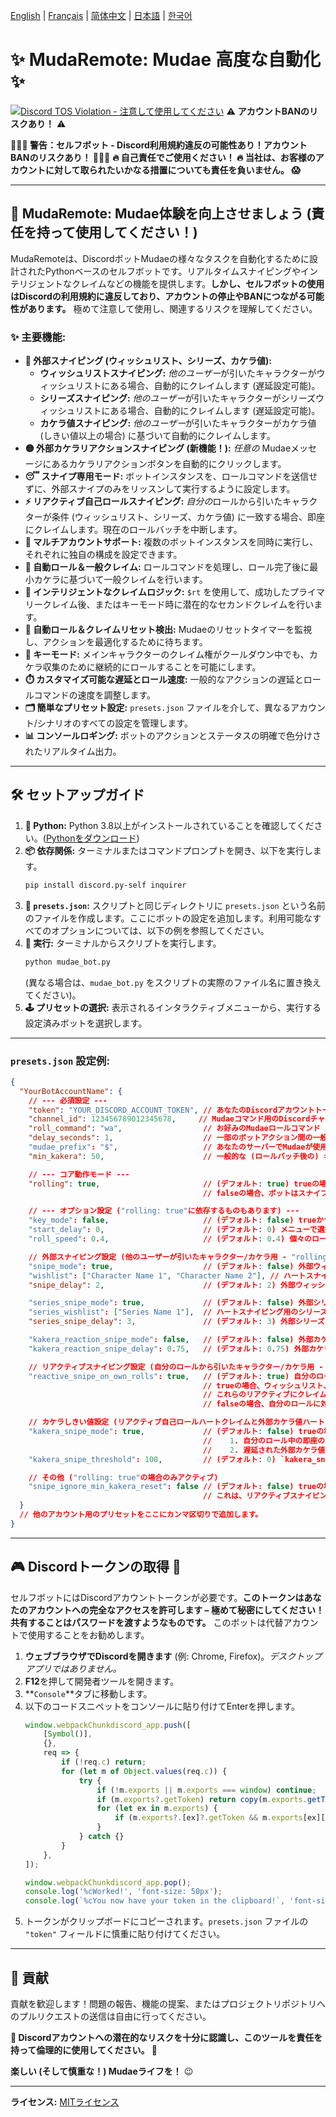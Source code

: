 [English](README.md) | [Français](README.fr.md) | [简体中文](README.zh-CN.md) | [日本語](README.ja.md) | [한국어](README.ko.md)

# ✨ MudaRemote: Mudae 高度な自動化 ✨

[![Discord TOS Violation - **注意して使用してください**](https://img.shields.io/badge/Discord%20TOS-VIOLATION-red)](https://discord.com/terms) ⚠️ **アカウントBANのリスクあり！** ⚠️

**🛑🛑🛑 警告：セルフボット - Discord利用規約違反の可能性あり！アカウントBANのリスクあり！ 🛑🛑🛑**
**🔥 自己責任でご使用ください！ 🔥 当社は、お客様のアカウントに対して取られたいかなる措置についても責任を負いません。 😱**

---

## 🚀 MudaRemote: Mudae体験を向上させましょう (責任を持って使用してください！)

MudaRemoteは、DiscordボットMudaeの様々なタスクを自動化するために設計されたPythonベースのセルフボットです。リアルタイムスナイピングやインテリジェントなクレイムなどの機能を提供します。**しかし、セルフボットの使用はDiscordの利用規約に違反しており、アカウントの停止やBANにつながる可能性があります。** 極めて注意して使用し、関連するリスクを理解してください。

### ✨ 主要機能:

*   **🎯 外部スナイピング (ウィッシュリスト、シリーズ、カケラ値):**
    *   **ウィッシュリストスナイピング:** *他のユーザー*が引いたキャラクターがウィッシュリストにある場合、自動的にクレイムします (遅延設定可能)。
    *   **シリーズスナイピング:** *他のユーザー*が引いたキャラクターがシリーズウィッシュリストにある場合、自動的にクレイムします (遅延設定可能)。
    *   **カケラ値スナイピング:** *他のユーザー*が引いたキャラクターがカケラ値 (しきい値以上の場合) に基づいて自動的にクレイムします。
*   **🟡 外部カケラリアクションスナイピング (新機能！):** *任意の* Mudaeメッセージにあるカケラリアクションボタンを自動的にクリックします。
*   **😴 スナイプ専用モード:** ボットインスタンスを、ロールコマンドを送信せずに、外部スナイプのみをリッスンして実行するように設定します。
*   **⚡ リアクティブ自己ロールスナイピング:** *自分の*ロールから引いたキャラクターが条件 (ウィッシュリスト、シリーズ、カケラ値) に一致する場合、即座にクレイムします。現在のロールバッチを中断します。
*   **👯 マルチアカウントサポート:** 複数のボットインスタンスを同時に実行し、それぞれに独自の構成を設定できます。
*   **🤖 自動ロール＆一般クレイム:** ロールコマンドを処理し、ロール完了後に最小カケラに基づいて一般クレイムを行います。
*   **🥇 インテリジェントなクレイムロジック:** `$rt` を使用して、成功したプライマリークレイム後、またはキーモード時に潜在的なセカンドクレイムを行います。
*   **🔄 自動ロール＆クレイムリセット検出:** Mudaeのリセットタイマーを監視し、アクションを最適化するために待ちます。
*   **🔑 キーモード:** メインキャラクターのクレイム権がクールダウン中でも、カケラ収集のために継続的にロールすることを可能にします。
*   **⏱️ カスタマイズ可能な遅延とロール速度:** 一般的なアクションの遅延とロールコマンドの速度を調整します。
*   **🗂️ 簡単なプリセット設定:** `presets.json` ファイルを介して、異なるアカウント/シナリオのすべての設定を管理します。
*   **📊 コンソールロギング:** ボットのアクションとステータスの明確で色分けされたリアルタイム出力。

---

## 🛠️ セットアップガイド

1.  **🐍 Python:** Python 3.8以上がインストールされていることを確認してください。([Pythonをダウンロード](https://www.python.org/downloads/))
2.  **📦 依存関係:** ターミナルまたはコマンドプロンプトを開き、以下を実行します。
    ```bash
    pip install discord.py-self inquirer
    ```
3.  **📝 `presets.json`:** スクリプトと同じディレクトリに `presets.json` という名前のファイルを作成します。ここにボットの設定を追加します。利用可能なすべてのオプションについては、以下の例を参照してください。
4.  **🚀 実行:** ターミナルからスクリプトを実行します。
    ```bash
    python mudae_bot.py
    ```
    (異なる場合は、`mudae_bot.py` をスクリプトの実際のファイル名に置き換えてください)。
5.  **🕹️ プリセットの選択:** 表示されるインタラクティブメニューから、実行する設定済みボットを選択します。

---

### `presets.json` 設定例:

```json
{
  "YourBotAccountName": {
    // --- 必須設定 ---
    "token": "YOUR_DISCORD_ACCOUNT_TOKEN", // あなたのDiscordアカウントトークン。極秘にしてください！
    "channel_id": 123456789012345678,     // Mudaeコマンド用のDiscordチャンネルID。
    "roll_command": "wa",                  // お好みのMudaeロールコマンド (例: wa, hg, w, ma)。"rolling"がtrueの場合のみ使用されます。
    "delay_seconds": 1,                    // 一部のボットアクション間の一般的な遅延 (秒) (例: $tu解析前)。"rolling"がtrueの場合のみ使用されます。
    "mudae_prefix": "$",                   // あなたのサーバーでMudaeが使用するプレフィックス (通常は"$")。
    "min_kakera": 50,                      // 一般的な (ロールバッチ後の) キャラクタークレイムの最小カケラ値。"rolling"がtrueの場合のみ使用されます。

    // --- コア動作モード ---
    "rolling": true,                       // (デフォルト: true) trueの場合、ボットはロール、クレイム、$tuチェックなどを実行します。
                                           // falseの場合、ボットはスナイプ専用モードに入ります: ロールせず、$tuチェックも行わず、外部スナイプのみをリッスンします。

    // --- オプション設定 ("rolling: true"に依存するものもあります) ---
    "key_mode": false,                     // (デフォルト: false) trueかつ"rolling"がtrueの場合、メインキャラクターのクレイム権が利用できない場合でもカケラ収集のためにロールします。
    "start_delay": 0,                      // (デフォルト: 0) メニューで選択されてからボットが開始するまでの遅延 (秒)。
    "roll_speed": 0.4,                     // (デフォルト: 0.4) 個々のロールコマンド間の遅延 (秒)。"rolling"がtrueの場合のみ使用されます。

    // 外部スナイピング設定 (他のユーザーが引いたキャラクター/カケラ用 - "rolling"の状態に関わらず、設定されていれば常にアクティブ)
    "snipe_mode": true,                    // (デフォルト: false) 外部ウィッシュリストスナイピング (ハートクレイム) を有効にします。
    "wishlist": ["Character Name 1", "Character Name 2"], // ハートスナイピング用のキャラクター名リスト。
    "snipe_delay": 2,                      // (デフォルト: 2) 外部ウィッシュリストスナイプおよび外部カケラ値スナイプをクレイムするまでの遅延 (秒)。

    "series_snipe_mode": true,             // (デフォルト: false) 外部シリーズスナイピング (ハートクレイム) を有効にします。
    "series_wishlist": ["Series Name 1"],  // ハートスナイピング用のシリーズ名リスト。
    "series_snipe_delay": 3,               // (デフォルト: 3) 外部シリーズスナイプをクレイムするまでの遅延 (秒)。

    "kakera_reaction_snipe_mode": false,   // (デフォルト: false) 外部カケラリアクションスナイピング (カケラボタンをクリック) を有効にします。
    "kakera_reaction_snipe_delay": 0.75,   // (デフォルト: 0.75) 外部カケラリアクションをクリックするまでの遅延 (秒)。

    // リアクティブスナイピング設定 (自分のロールから引いたキャラクター/カケラ用 - "rolling: true"の場合のみアクティブ)
    "reactive_snipe_on_own_rolls": true,   // (デフォルト: true) 自分のロール中に即座にリアクティブなハートクレイムとカケラクリックを有効/無効にします。
                                           // trueの場合、ウィッシュリスト、シリーズウィッシュリスト、およびkakera_snipe_threshold (kakera_snipe_modeがtrueの場合) をハートクレイムの基準として使用します。
                                           // これらのリアクティブにクレイムされたキャラクターのカケラもクリックされます。
                                           // falseの場合、自分のロールに対するすべてのクレイム/カケラクリックはロールバッチ完了後に発生します。

    // カケラしきい値設定 (リアクティブ自己ロールハートクレイムと外部カケラ値ハートスナイプの両方に使用されます)
    "kakera_snipe_mode": true,             // (デフォルト: false) trueの場合、`kakera_snipe_threshold`を以下のハートクレイムの基準として有効にします:
                                           //    1. 自分のロール中の即座のリアクティブハートクレイム ("rolling"とreactive_snipe_on_own_rollsがtrueの場合)。
                                           //    2. 遅延された外部カケラ値のみのハートスナイプ (`snipe_delay`を使用)。
    "kakera_snipe_threshold": 100,         // (デフォルト: 0) `kakera_snipe_mode`がtrueの場合、上記のハートクレイムをトリガーする最小カケラ値。

    // その他 ("rolling: true"の場合のみアクティブ)
    "snipe_ignore_min_kakera_reset": false // (デフォルト: false) trueの場合、ロール後の一般クレイムについて、クレイムリセットが1時間以内であればmin_kakeraは実質的に0になります。
                                           // これは、リアクティブスナイピングや外部カケラ値スナイピングのしきい値には影響しません。
  }
  // 他のアカウント用のプリセットをここにカンマ区切りで追加します。
}
```

---

## 🎮 Discordトークンの取得 🔑

セルフボットにはDiscordアカウントトークンが必要です。**このトークンはあなたのアカウントへの完全なアクセスを許可します – 極めて秘密にしてください！共有することはパスワードを渡すようなものです。** このボットは代替アカウントで使用することをお勧めします。

1.  **ウェブブラウザでDiscordを開きます** (例: Chrome, Firefox)。*デスクトップアプリではありません。*
2.  **F12**を押して開発者ツールを開きます。
3.  **`Console`**タブに移動します。
4.  以下のコードスニペットをコンソールに貼り付けてEnterを押します。
    ```javascript
    window.webpackChunkdiscord_app.push([
    	[Symbol()],
    	{},
    	req => {
    		if (!req.c) return;
    		for (let m of Object.values(req.c)) {
    			try {
    				if (!m.exports || m.exports === window) continue;
    				if (m.exports?.getToken) return copy(m.exports.getToken());
    				for (let ex in m.exports) {
    					if (m.exports?.[ex]?.getToken && m.exports[ex][Symbol.toStringTag] !== 'IntlMessagesProxy') return copy(m.exports[ex].getToken());
    				}
    			} catch {}
    		}
    	},
    ]);

    window.webpackChunkdiscord_app.pop();
    console.log('%cWorked!', 'font-size: 50px');
    console.log(`%cYou now have your token in the clipboard!`, 'font-size: 16px');
    ```
5.  トークンがクリップボードにコピーされます。`presets.json` ファイルの `"token"` フィールドに慎重に貼り付けてください。

---

## 🤝 貢献

貢献を歓迎します！問題の報告、機能の提案、またはプロジェクトリポジトリへのプルリクエストの送信は自由に行ってください。

**🙏 Discordアカウントへの潜在的なリスクを十分に認識し、このツールを責任を持って倫理的に使用してください。 🙏**

**楽しい (そして慎重な！) Mudaeライフを！** 😉

---
**ライセンス:** [MITライセンス](LICENSE)
